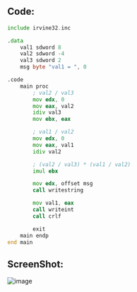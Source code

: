## Code:

```asm
include irvine32.inc

.data
    val1 sdword 8
    val2 sdword -4
    val3 sdword 2
    msg byte "val1 = ", 0

.code
    main proc
        ; val2 / val3
        mov edx, 0
        mov eax, val2
        idiv val3
        mov ebx, eax

        ; val1 / val2
        mov edx, 0
        mov eax, val1
        idiv val2

        ; (val2 / val3) * (val1 / val2)
        imul ebx

        mov edx, offset msg
        call writestring

        mov val1, eax
        call writeint
        call crlf

        exit
    main endp
end main
```

## ScreenShot:

![image](https://github.com/user-attachments/assets/7cc45d5c-4f02-423f-8fe3-69975699752d)
